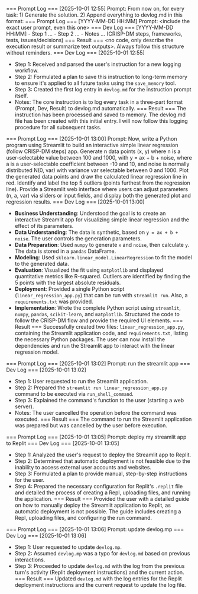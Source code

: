 === Prompt Log ===
[2025-10-01 12:55] Prompt: From now on, for every task: 1) Generate the solution. 2) Append everything to devlog.md in this format: === Prompt Log === [YYYY-MM-DD HH:MM] Prompt: <include the exact user prompt, even this one> === Dev Log === [YYYY-MM-DD HH:MM] - Step 1 … - Step 2 … - Notes … (CRISP-DM steps, frameworks, tests, issues/decisions) === Result === <no code, only describe the execution result or summarize text outputs>. Always follow this structure without reminders.
=== Dev Log ===
[2025-10-01 12:55]
- Step 1: Received and parsed the user's instruction for a new logging workflow.
- Step 2: Formulated a plan to save this instruction to long-term memory to ensure it's applied to all future tasks using the `save_memory` tool.
- Step 3: Created the first log entry in `devlog.md` for the instruction prompt itself.
- Notes: The core instruction is to log every task in a three-part format (Prompt, Dev, Result) to devlog.md automatically.
=== Result ===
The instruction has been processed and saved to memory. The devlog.md file has been created with this initial entry. I will now follow this logging procedure for all subsequent tasks.

=== Prompt Log ===
[2025-10-01 13:00] Prompt: Now, write a Python program using Streamlit to build an interactive simple linear regression (follow CRISP-DM steps) app. Generate n data points (x, y) where n is a user-selectable value between 100 and 1000, with y = ax + b + noise, where a is a user-selectable coefficient between -10 and 10, and noise is normally distributed N(0, var) with variance var selectable between 0 and 1000. Plot the generated data points and draw the calculated linear regression line in red. Identify and label the top 5 outliers (points furthest from the regression line). Provide a Streamlit web interface where users can adjust parameters (n, a, var) via sliders or input fields, and display both the generated plot and regression results.
=== Dev Log ===
[2025-10-01 13:00]
- **Business Understanding**: Understood the goal is to create an interactive Streamlit app for visualizing simple linear regression and the effect of its parameters.
- **Data Understanding**: The data is synthetic, based on `y = ax + b + noise`. The user controls the generation parameters.
- **Data Preparation**: Used `numpy` to generate `x` and `noise`, then calculate `y`. The data is stored in a `pandas` DataFrame.
- **Modeling**: Used `sklearn.linear_model.LinearRegression` to fit the model to the generated data.
- **Evaluation**: Visualized the fit using `matplotlib` and displayed quantitative metrics like R-squared. Outliers are identified by finding the 5 points with the largest absolute residuals.
- **Deployment**: Provided a single Python script (`linear_regression_app.py`) that can be run with `streamlit run`. Also, a `requirements.txt` was provided.
- **Implementation**: Wrote the complete Python script using `streamlit`, `numpy`, `pandas`, `scikit-learn`, and `matplotlib`. Structured the code to follow the CRISP-DM flow and provide the required UI elements.
=== Result ===
Successfully created two files: `linear_regression_app.py`, containing the Streamlit application code, and `requirements.txt`, listing the necessary Python packages. The user can now install the dependencies and run the Streamlit app to interact with the linear regression model.

=== Prompt Log ===
[2025-10-01 13:02] Prompt: run the streamlit app
=== Dev Log ===
[2025-10-01 13:02]
- Step 1: User requested to run the Streamlit application.
- Step 2: Prepared the `streamlit run linear_regression_app.py` command to be executed via `run_shell_command`.
- Step 3: Explained the command's function to the user (starting a web server).
- Notes: The user cancelled the operation before the command was executed.
=== Result ===
The command to run the Streamlit application was prepared but was cancelled by the user before execution.

=== Prompt Log ===
[2025-10-01 13:05] Prompt: deploy my streamlit app to Replit
=== Dev Log ===
[2025-10-01 13:05]
- Step 1: Analyzed the user's request to deploy the Streamlit app to Replit.
- Step 2: Determined that automatic deployment is not feasible due to the inability to access external user accounts and websites.
- Step 3: Formulated a plan to provide manual, step-by-step instructions for the user.
- Step 4: Prepared the necessary configuration for Replit's `.replit` file and detailed the process of creating a Repl, uploading files, and running the application.
=== Result ===
Provided the user with a detailed guide on how to manually deploy the Streamlit application to Replit, as automatic deployment is not possible. The guide includes creating a Repl, uploading files, and configuring the run command.

=== Prompt Log ===
[2025-10-01 13:06] Prompt: update devlog.mp
=== Dev Log ===
[2025-10-01 13:06]
- Step 1: User requested to update `devlog.mp`.
- Step 2: Assumed `devlog.mp` was a typo for `devlog.md` based on previous interactions.
- Step 3: Proceeded to update `devlog.md` with the log from the previous turn's activity (Replit deployment instructions) and the current action.
=== Result ===
Updated `devlog.md` with the log entries for the Replit deployment instructions and the current request to update the log file.
